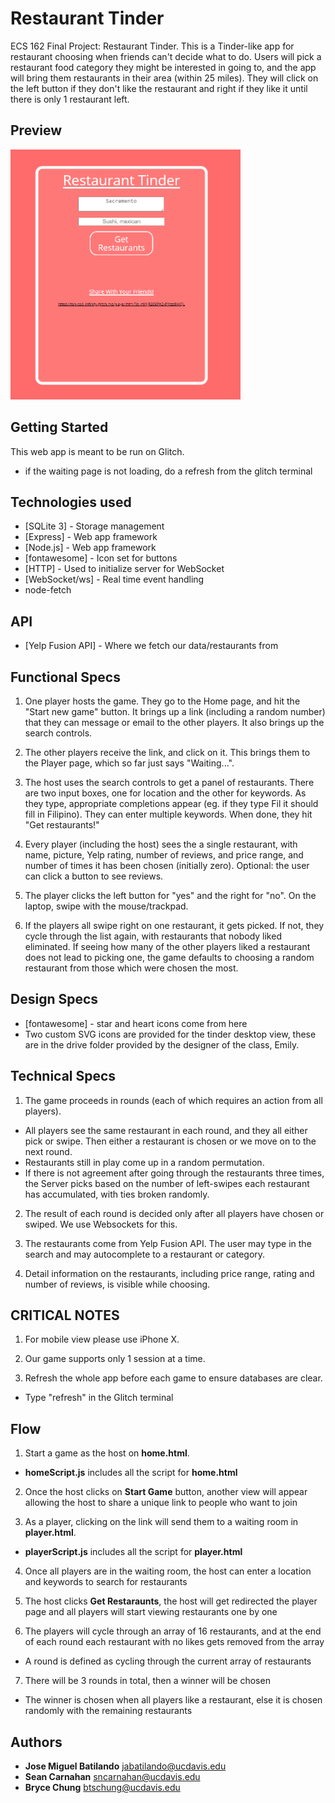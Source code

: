 # Restaurant Tinder

ECS 162 Final Project: Restaurant Tinder. This is a Tinder-like app for restaurant choosing when friends can't decide what to do. Users will pick a restaurant food category they might be interested in going to, and the app will bring them restaurants in their area (within 25 miles). They will click on the left button if they don't like the restaurant and right if they like it until there is only 1 restaurant left.

## Preview
<img src="./host_view.png" height="400" ></img>

## Getting Started

This web app is meant to be run on Glitch.
- if the waiting page is not loading, do a refresh from the glitch terminal

## Technologies used

- [SQLite 3] - Storage management
- [Express] - Web app framework
- [Node.js] - Web app framework
- [fontawesome] - Icon set for buttons
- [HTTP] - Used to initialize server for WebSocket
- [WebSocket/ws] - Real time event handling
- node-fetch

## API

- [Yelp Fusion API] - Where we fetch our data/restaurants from

## Functional Specs

1. One player hosts the game. They go to the Home page, and hit the "Start new game" button. It brings up a link (including a random number) that they can message or email to the other players. It also brings up the search controls.

2. The other players receive the link, and click on it. This brings them to the Player page, which so far just says "Waiting...".

3. The host uses the search controls to get a panel of restaurants. There are two input boxes, one for location and the other for keywords. As they type, appropriate completions appear (eg. if they type Fil it should fill in Filipino). They can enter multiple keywords. When done, they hit "Get restaurants!"

4. Every player (including the host) sees the a single restaurant, with name, picture, Yelp rating, number of reviews, and price range, and number of times it has been chosen (initially zero). Optional: the user can click a button to see reviews.

5. The player clicks the left button for "yes" and the right for "no". On the laptop, swipe with the mouse/trackpad.

6. If the players all swipe right on one restaurant, it gets picked. If not, they cycle through the list again, with restaurants that nobody liked eliminated. If seeing how many of the other players liked a restaurant does not lead to picking one, the game defaults to choosing a random restaurant from those which were chosen the most.

## Design Specs

- [fontawesome] - star and heart icons come from here
- Two custom SVG icons are provided for the tinder desktop view, these are in the drive folder provided by the designer of the class, Emily.

## Technical Specs

1. The game proceeds in rounds (each of which requires an action from all players).

  - All players see the same restaurant in each round, and they all either pick or swipe. Then either a restaurant is chosen or we move on to the next round.
  - Restaurants still in play come up in a random permutation.
  - If there is not agreement after going through the restaurants three times, the Server picks based on the number of left-swipes each restaurant has accumulated, with ties broken randomly.

2. The result of each round is decided only after all players have chosen or swiped. We use Websockets for this.

3. The restaurants come from Yelp Fusion API. The user may type in the search and may autocomplete to a restaurant or category.

4. Detail information on the restaurants, including price range, rating and number of reviews, is visible while choosing.

## CRITICAL NOTES
1. For mobile view please use iPhone X.

2. Our game supports only 1 session at a time.

3. Refresh the whole app before each game to ensure databases are clear.
- Type "refresh" in the Glitch terminal

## Flow
1. Start a game as the host on **home.html**.
- **homeScript.js** includes all the script for **home.html**

2. Once the host clicks on **Start Game** button, another view will appear allowing the host to share a unique link to people who want to join

3. As a player, clicking on the link will send them to a waiting room in **player.html**.
- **playerScript.js** includes all the script for **player.html**

4. Once all players are in the waiting room, the host can enter a location and keywords to search for restaurants

5. The host clicks **Get Restaraunts**, the host will get redirected the player page and all players will start viewing restaurants one by one

6. The players will cycle through an array of 16 restaurants, and at the end of each round each restaurant with no likes gets removed from the array
- A round is defined as cycling through the current array of restaurants

7. There will be 3 rounds in total, then a winner will be chosen
- The winner is chosen when all players like a restaurant, else it is chosen randomly with the remaining restaurants

## Authors

- **Jose Miguel Batilando** jabatilando@ucdavis.edu
- **Sean Carnahan** sncarnahan@ucdavis.edu
- **Bryce Chung** btschung@ucdavis.edu
